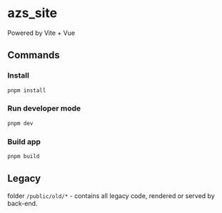 # azs_site

Powered by Vite + Vue

## Commands

### Install

```bash
pnpm install
```

### Run developer mode

```bash
pnpm dev
```

### Build app

```bash
pnpm build
```

## Legacy

folder `/public/old/*` - contains all legacy code, rendered or served by back-end.
